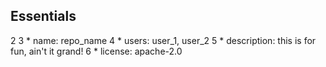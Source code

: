 ## Essentials
2
3 * name: repo_name
4 * users: user_1, user_2
5 * description: this is for fun, ain't it grand!
6 * license: apache-2.0
